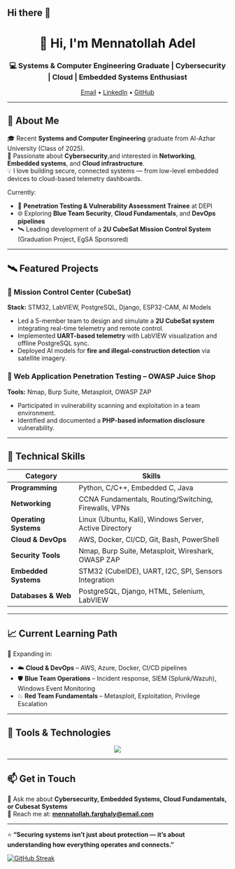 ## Hi there 👋
<!-- Header Section -->
<h1 align="center">👋 Hi, I'm Mennatollah Adel</h1>
<h3 align="center">💻 Systems & Computer Engineering Graduate | Cybersecurity | Cloud | Embedded Systems Enthusiast</h3>

<p align="center">
  <a href="mailto:mennatollah.farghaly@email.com">Email</a> •
  <a href="[https://linkedin.com/in/your-link](https://www.linkedin.com/in/mennatollah-a-farghaly-676bb221a/)">LinkedIn</a> •
  <a href="[https://github.com/yourusername](https://github.com/MennatollahFarghaly/)">GitHub</a>
</p>

---

## 🧠 About Me

🎓 Recent **Systems and Computer Engineering** graduate from Al-Azhar University (Class of 2025).  
🚀 Passionate about **Cybersecurity**,and interested in **Networking**, **Embedded systems**, and **Cloud infrastructure**.  
💡 I love building secure, connected systems — from low-level embedded devices to cloud-based telemetry dashboards.  

Currently:
- 💼 **Penetration Testing & Vulnerability Assessment Trainee** at DEPI  
- 🌐 Exploring **Blue Team Security**, **Cloud Fundamentals**, and **DevOps pipelines**  
- 🛰️ Leading development of a **2U CubeSat Mission Control System** (Graduation Project, EgSA Sponsored)

---

## 🛰️ Featured Projects

### 🔹 Mission Control Center (CubeSat)
**Stack:** STM32, LabVIEW, PostgreSQL, Django, ESP32-CAM, AI Models  
- Led a 5-member team to design and simulate a **2U CubeSat system** integrating real-time telemetry and remote control.  
- Implemented **UART-based telemetry** with LabVIEW visualization and offline PostgreSQL sync.  
- Deployed AI models for **fire and illegal-construction detection** via satellite imagery.

### 🔹 Web Application Penetration Testing – OWASP Juice Shop
**Tools:** Nmap, Burp Suite, Metasploit, OWASP ZAP  
- Participated in vulnerability scanning and exploitation in a team environment.  
- Identified and documented a **PHP-based information disclosure** vulnerability.

---

## 🧩 Technical Skills

| Category | Skills |
|-----------|--------|
| **Programming** | Python, C/C++, Embedded C, Java |
| **Networking** | CCNA Fundamentals, Routing/Switching, Firewalls, VPNs |
| **Operating Systems** | Linux (Ubuntu, Kali), Windows Server, Active Directory |
| **Cloud & DevOps** | AWS, Docker, CI/CD, Git, Bash, PowerShell |
| **Security Tools** | Nmap, Burp Suite, Metasploit, Wireshark, OWASP ZAP |
| **Embedded Systems** | STM32 (CubeIDE), UART, I2C, SPI, Sensors Integration |
| **Databases & Web** | PostgreSQL, Django, HTML, Selenium, LabVIEW |

---

## 📈 Current Learning Path

🚧 Expanding in:
- ☁️ **Cloud & DevOps** – AWS, Azure, Docker, CI/CD pipelines  
- 🛡️ **Blue Team Operations** – Incident response, SIEM (Splunk/Wazuh), Windows Event Monitoring  
- 💥 **Red Team Fundamentals** – Metasploit, Exploitation, Privilege Escalation  

---

## 🧰 Tools & Technologies

<p align="center">
  <img src="https://skillicons.dev/icons?i=python,c,cpp,java,linux,kali,aws,docker,git,postgresql,html,burpsuite,metasploit,stm32" />
</p>

---

## 📫 Get in Touch
💬 Ask me about **Cybersecurity, Embedded Systems, Cloud Fundamentals, or Cubesat Systems**  
📧 Reach me at: **mennatollah.farghaly@email.com**  
<!--🌍 Portfolio: *(optional — add if you have a website or Notion portfolio)*-->

---

⭐ **“Securing systems isn’t just about protection — it’s about understanding how everything operates and connects.”**

[![GitHub Streak](https://github-readme-streak-stats.herokuapp.com?user=yourusername&theme=tokyonight)](https://git.io/streak-stats)


<!--
**MennatollahFarghaly/MennatollahFarghaly** is a ✨ _special_ ✨ repository because its `README.md` (this file) appears on your GitHub profile.

Here are some ideas to get you started:

- 🔭 I’m currently working on ...
- 🌱 I’m currently learning ...
- 👯 I’m looking to collaborate on ...
- 🤔 I’m looking for help with ...
- 💬 Ask me about ...
- 📫 How to reach me: ...
- 😄 Pronouns: ...
- ⚡ Fun fact: ...
-->
